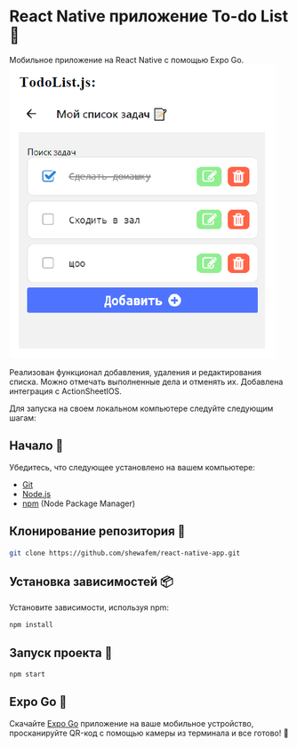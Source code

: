 # React Native приложение To-do List 📝

Мобильное приложение на React Native с помощью Expo Go.
![Todo список](image.png)

Реализован функционал добавления, удаления и редактирования списка.
Можно отмечать выполненные дела и отменять их.
Добавлена интеграция с ActionSheetIOS.

Для запуска на своем локальном компьютере следуйте следующим шагам:

## Начало 🔰

Убедитесь, что следующее установлено на вашем компьютере:

- [Git](https://git-scm.com/)
- [Node.js](https://nodejs.org/en)
- [npm](https://www.npmjs.com/) (Node Package Manager)

## Клонирование репозитория 📁

```bash
git clone https://github.com/shewafem/react-native-app.git
```

## Установка зависимостей 📦

Установите зависимости, используя npm:

```bash
npm install
```

## Запуск проекта 🚀

```bash
npm start
```

## Expo Go 📱

Скачайте [Expo Go](https://expo.dev/go) приложение на ваше мобильное устройство, просканируйте QR-код с помощью камеры из терминала и все готово! 🤩